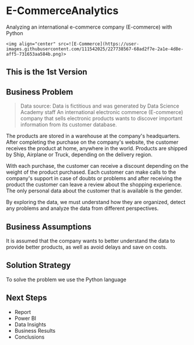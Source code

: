 # E-CommerceAnalytics
Analyzing an international e-commerce company (E-commerce) with Python

	<img align="center" src=![E-Commerce](https://user-images.githubusercontent.com/111542025/227738567-68ad2f7e-2a1e-4d8e-aff5-731653aa584b.png)>

## This is the 1st Version 

## Business Problem
> Data source: Data is fictitious and was generated by Data Science Academy staff
An international electronic commerce (E-commerce) company that sells electronic products wants to discover important information from its customer database.<br>

The products are stored in a warehouse at the company's headquarters. After completing the purchase on the company's website, the customer receives the product at home, anywhere in the world. Products are shipped by Ship, Airplane or Truck, depending on the delivery region.<br>

With each purchase, the customer can receive a discount depending on the weight of the product purchased. Each customer can make calls to the company's support in case of doubts or problems and after receiving the product the customer can leave a review about the shopping experience. The only personal data about the customer that is available is the gender.<br>

By exploring the data, we must understand how they are organized, detect any problems and analyze the data from different perspectives.

## Business Assumptions
It is assumed that the company wants to better understand the data to provide better products, as well as avoid delays and save on costs.

## Solution Strategy
To solve the problem we use the Python language

## Next Steps
* Report
* Power BI
* Data Insights
* Business Results
* Conclusions


